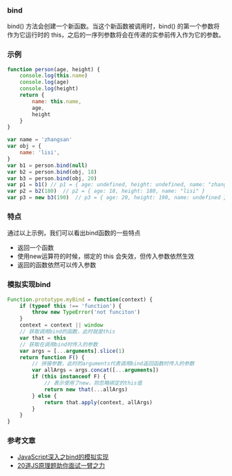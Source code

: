 ### bind
bind() 方法会创建一个新函数。当这个新函数被调用时，bind() 的第一个参数将作为它运行时的 this，之后的一序列参数将会在传递的实参前传入作为它的参数。

### 示例
```js
function person(age, height) {
    console.log(this.name)
    console.log(age)
    console.log(height)
    return {
        name: this.name,
        age,
        height
    }
}

var name = 'zhangsan'
var obj = {
    name: 'lisi',
}
var b1 = person.bind(null)
var b2 = person.bind(obj, 18)
var b3 = person.bind(obj, 20)
var p1 = b1() // p1 = { age: undefined, height: undefined, name: "zhangsan" }
var p2 = b2(180)  // p2 = { age: 18, height: 180, name: "lisi" }
var p3 = new b3(190)  // p3 = { age: 20, height: 190, name: undefined }
```
### 特点
通过以上示例，我们可以看出bind函数的一些特点
- 返回一个函数
- 使用new运算符的时候，绑定的 this 会失效，但传入参数依然生效
- 返回的函数依然可以传入参数
### 模拟实现bind
```js
Function.prototype.myBind = function(context) {
    if (typeof this !== 'function') {
        throw new TypeError('not funciton')
    }
    context = context || window
    // 获取调用bind的函数，此时就是this
    var that = this
    // 获取在调用bind时传入的参数
    var args = [...arguments].slice(1)
    return function F() {
        // 拼接参数，此时的arguments代表调用bind返回函数时传入的参数
        var allArgs = args.concat([...arguments])
        if (this instanceof F) {
            // 表示使用了new，则忽略绑定的this值
            return new that(...allArgs)
        } else {
            return that.apply(context, allArgs) 
        }
    }
}
```


### 参考文章
- [JavaScript深入之bind的模拟实现](https://github.com/mqyqingfeng/Blog/issues/12)
- [20道JS原理题助你面试一臂之力](https://juejin.cn/post/6844903891591495693)